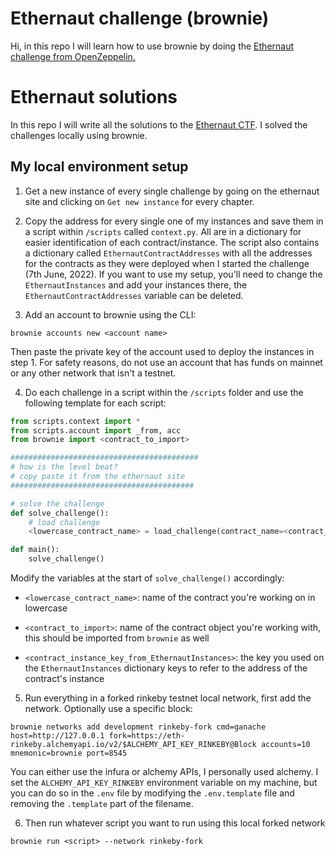 # Ethernaut challenge (brownie)

Hi, in this repo I will learn how to use brownie by doing the [Ethernaut challenge from OpenZeppelin.](https://ethernaut.openzeppelin.com/)

# Ethernaut solutions

In this repo I will write all the solutions to the [Ethernaut CTF](https://ethernaut.openzeppelin.com/). I solved the challenges locally using brownie. 

## My local environment setup

1. Get a new instance of every single challenge by going on the ethernaut site and clicking on `Get new instance` for every chapter.

2. Copy the address for every single one of my instances and save them in a script within `/scripts` called `context.py`. All are in a dictionary for easier identification of each contract/instance. The script also contains a dictionary called `EthernautContractAddresses` with all the addresses for the contracts as they were deployed when I started the challenge (7th June, 2022). If you want to use my setup, you'll need to change the `EthernautInstances` and add your instances there, the `EthernautContractAddresses` variable can be deleted.

3. Add an account to brownie using the CLI: 

```
brownie accounts new <account name>
```

Then paste the private key of the account used to deploy the instances in step 1. For safety reasons, do not use an account that has funds on mainnet or any other network that isn't a testnet.

4. Do each challenge in a script within the `/scripts` folder and use the following template for each script:

```python
from scripts.context import *
from scripts.account import _from, acc
from brownie import <contract_to_import>

##########################################
# how is the level beat? 
# copy paste it from the ethernaut site
#########################################

# solve the challenge
def solve_challenge():
    # load challenge
    <lowercase_contract_name> = load_challenge(contract_name=<contract_to_import>, instance_key='<contract_instance_key_from_EthernautInstances>')

def main():
    solve_challenge()
```

Modify the variables at the start of `solve_challenge()` accordingly:

* `<lowercase_contract_name>`: name of the contract you're working on in lowercase

* `<contract_to_import>`: name of the contract object you're working with, this should be imported from `brownie` as well

* `<contract_instance_key_from_EthernautInstances>`: the key you used on the `EthernautInstances` dictionary keys to refer to the address of the contract's instance


5. Run everything in a forked rinkeby testnet local network, first add the network. Optionally use a specific block:

```
brownie networks add development rinkeby-fork cmd=ganache host=http://127.0.0.1 fork=https://eth-rinkeby.alchemyapi.io/v2/$ALCHEMY_API_KEY_RINKEBY@Block accounts=10 mnemonic=brownie port=8545
```

You can either use the infura or alchemy APIs, I personally used alchemy. I set the `ALCHEMY_API_KEY_RINKEBY` environment variable on my machine, but you can do so in the `.env` file by modifying the `.env.template` file and removing the `.template` part of the filename.

6. Then run whatever script you want to run using this local forked network

```
brownie run <script> --network rinkeby-fork
```
